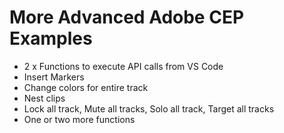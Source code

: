# More Advanced Adobe CEP Examples

+ 2 x Functions to execute API calls from VS Code 
+ Insert Markers
+ Change colors for entire track
+ Nest clips
+ Lock all track, Mute all tracks, Solo all track, Target all tracks
+ One or two more functions
